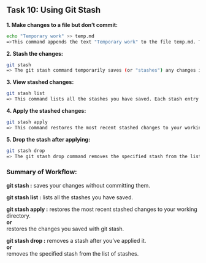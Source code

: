 ## **Task 10: Using Git Stash**
**1. Make changes to a file but don’t commit:**  
   ```bash
   echo "Temporary work" >> temp.md
   =>This command appends the text "Temporary work" to the file temp.md. The >> operator ensures that the text is added to the file without overwriting its contents.
   ```
**2. Stash the changes:**  
   ```bash
   git stash
   => The git stash command temporarily saves (or "stashes") any changes in your working directory that haven’t been committed. This is useful if you need to switch to another task or branch but don't want to commit your changes yet. It clears the changes from your working directory, allowing you to work on something else.

   ```
**3. View stashed changes:**  
   ```bash
   git stash list
   => This command lists all the stashes you have saved. Each stash entry is shown with a name like stash@{0}, stash@{1}, etc., indicating the order in which they were stashed.
   ```
**4. Apply the stashed changes:**  
   ```bash
   git stash apply
   => This command restores the most recent stashed changes to your working directory. It re-applies the changes you saved using git stash without removing them from the stash list. This allows you to apply the changes again later if needed.
   ```
**5. Drop the stash after applying:**  
   ```bash
   git stash drop
   => The git stash drop command removes the specified stash from the list of stashes. After you've applied a stash and no longer need it, you can use this command to clean up. If you don’t specify a stash, it will drop the most recent one (stash@{0}).
   ```

### **Summary of Workflow:**

**git stash :** saves your changes without committing them.  

**git stash list :** lists all the stashes you have saved.  

**git stash apply :** restores the most recent stashed changes to your working directory.  
**or**  
restores the changes you saved with git stash.  

**git stash drop :** removes a stash after you’ve applied it.  
**or**  
removes the specified stash from the list of stashes.
